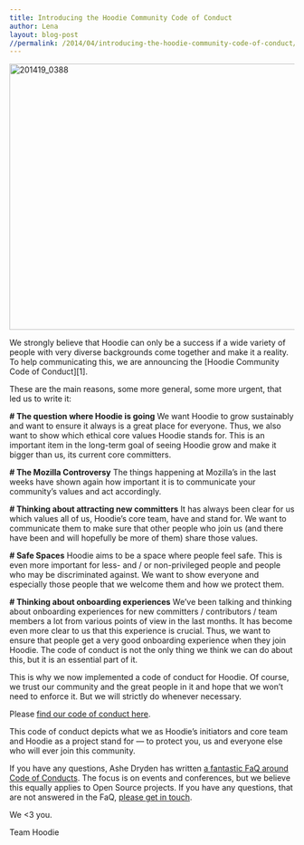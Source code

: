 ```yaml
---
title: Introducing the Hoodie Community Code of Conduct
author: Lena
layout: blog-post
//permalink: /2014/04/introducing-the-hoodie-community-code-of-conduct/
---
```

<img class="alignnone size-large wp-image-1360" style="padding-bottom: 1em;" alt="201419_0388" src="/dist/blog/2014/04/201419_0388-705x470.jpg" width="705" height="470" />
We strongly believe that Hoodie can only be a success if a wide variety of people with very diverse backgrounds come together and make it a reality. To help communicating this, we are announcing the [Hoodie Community Code of Conduct][1].

These are the main reasons, some more general, some more urgent, that led us to write it:

**\# The question where Hoodie is going**
We want Hoodie to grow sustainably and want to ensure it always is a great place for everyone. Thus, we also want to show which ethical core values Hoodie stands for. This is an important item in the long-term goal of seeing Hoodie grow and make it bigger than us, its current core committers.

**\# The Mozilla Controversy**
The things happening at Mozilla&#8217;s in the last weeks have shown again how important it is to communicate your community&#8217;s values and act accordingly.

**\# Thinking about attracting new committers**
It has always been clear for us which values all of us, Hoodie&#8217;s core team, have and stand for. We want to communicate them to make sure that other people who join us (and there have been and will hopefully be more of them) share those values.

**\# Safe Spaces**
Hoodie aims to be a space where people feel safe. This is even more important for less- and / or non-privileged people and people who may be discriminated against. We want to show everyone and especially those people that we welcome them and how we protect them.

**\# Thinking about onboarding experiences**
We&#8217;ve been talking and thinking about onboarding experiences for new committers / contributors / team members a lot from various points of view in the last months. It has become even more clear to us that this experience is crucial. Thus, we want to ensure that people get a very good onboarding experience when they join Hoodie. The code of conduct is not the only thing we think we can do about this, but it is an essential part of it.

This is why we now implemented a code of conduct for Hoodie. Of course, we trust our community and the great people in it and hope that we won&#8217;t need to enforce it. But we will strictly do whenever necessary.

Please [find our code of conduct here][1].

This code of conduct depicts what we as Hoodie&#8217;s initiators and core team and Hoodie as a project stand for — to protect you, us and everyone else who will ever join this community.

If you have any questions, Ashe Dryden has written [a fantastic FaQ around Code of Conducts][2]. The focus is on events and conferences, but we believe this equally applies to Open Source projects. If you have any questions, that are not answered in the FaQ, [please get in touch][3].

We <3 you.

Team Hoodie

 [1]: http://hood.ie/code-of-conduct.html
 [2]: http://www.ashedryden.com/blog/codes-of-conduct-101-faq
 [3]: http://hood.ie/#about

